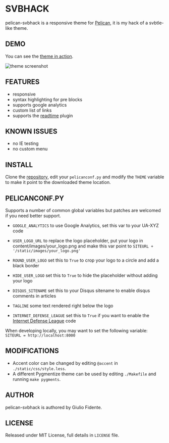 # SVBHACK

pelican-svbhack is a responsive theme for [Pelican](http://getpelican.com), it is my hack of a svbtle-like theme.

## DEMO

You can see the [theme in action](http://www.giuliofidente.com/).

![theme screenshot](https://raw.github.com/gfidente/pelican-svbhack/master/screenshot.png)

## FEATURES

- responsive
- syntax highlighting for pre blocks
- supports google analytics
- custom list of links
- supports the [readtime](https://github.com/getpelican/pelican-plugins/tree/master/readtime) plugin

## KNOWN ISSUES

- no IE testing
- no custom menu

## INSTALL

Clone the [repository](https://github.com/gfidente/pelican-svbhack), edit your `pelicanconf.py` and modify the `THEME` variable to make it point to the downloaded theme location.

## PELICANCONF.PY

Supports a number of common global variables but patches are welcomed if you need better support.

- `GOOGLE_ANALYTICS` to use Google Analytics, set this var to your UA-XYZ code

- `USER_LOGO_URL` to replace the logo placeholder, put your logo in content/images/your_logo.png and make this var point to `SITEURL + '/static/images/your_logo.png'`

- `ROUND_USER_LOGO` set this to `True` to crop your logo to a circle and add a black border

- `HIDE_USER_LOGO` set this to `True` to hide the placeholder without adding your logo

- `DISQUS_SITENAME` set this to your Disqus sitename to enable disqus comments in articles

- `TAGLINE` some text rendered right below the logo

- `INTERNET_DEFENSE_LEAGUE` set this to `True` if you want to enable the [Internet Defense League](http://internetdefenseleague.org) code

When developing locally, you may want to set the following variable: `SITEURL = http://localhost:8000`

## MODIFICATIONS

- Accent color can be changed by editing `@accent` in `./static/css/style.less`.
- A different Pygmentize theme can be used by editing `./Makefile` and running `make pygments`.

## AUTHOR

pelican-svbhack is authored by Giulio Fidente.

## LICENSE

Released under MIT License, full details in `LICENSE` file.
